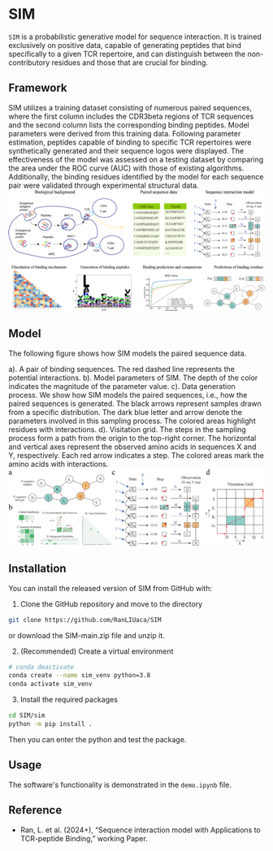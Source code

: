 # SIM
`SIM` is a probabilistic generative model for sequence interaction. It is trained exclusively on positive data, capable of generating peptides that bind specifically to a given TCR repertoire, and can distinguish between the non-contributory residues and those that are crucial for binding.

<!-- framework.png -->
## Framework
SIM utilizes a training dataset consisting of numerous paired sequences, where the first column includes the CDR3beta regions of TCR sequences and the second column lists the corresponding binding peptides. Model parameters were derived from this training data. Following parameter estimation, peptides capable of binding to specific TCR repertoires were synthetically generated and their sequence logos were displayed. The effectiveness of the model was assessed on a testing dataset by comparing the area under the ROC curve (AUC) with those of existing algorithms. Additionally, the binding residues identified by the model for each sequence pair were validated through experimental structural data.
![SIM framework for TCR-peptide binding analysis](./figs/framework.png)

## Model
The following figure shows how SIM models the paired sequence data.

a). A pair of binding sequences. The red dashed line represents the potential interactions. b). Model parameters of SIM. The depth of the color indicates the magnitude of the parameter value. c). Data generation process. We show how SIM models the paired sequences, i.e., how the paired sequences is generated. The black arrows represent samples drawn from a specific distribution. The dark blue letter and arrow denote the parameters involved in this sampling process. The colored areas highlight residues with interactions. d). Visitation grid. The steps in the sampling process form a path from the origin to the top-right corner. The horizontal and vertical axes represent the observed amino acids in sequences X and Y, respectively. Each red arrow indicates a step. The colored areas mark the amino acids with interactions.
![SIM for a pair of binding amino acid sequences](./figs/model_with_para.png)

## Installation
You can install the released version of SIM from GitHub with:
1. Clone the GitHub repository and move to the directory
```bash
git clone https://github.com/RanLIUaca/SIM
```
or download the SIM-main.zip file and unzip it.


2. (Recommended) Create a virtual environment 
```bash
# conda deactivate
conda create --name sim_venv python=3.8
conda activate sim_venv
```

3. Install the required packages 
```bash
cd SIM/sim
python -m pip install .
```

Then you can enter the python and test the package.

## Usage
The software's functionality is demonstrated in the `demo.ipynb` file.


## Reference
-   Ran, L. et al. (2024+), “Sequence interaction model with Applications to TCR-peptide Binding,” working Paper.
